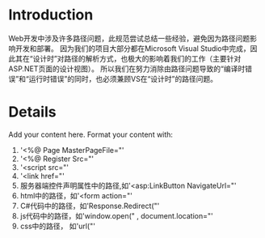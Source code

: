 # Introduction #

Web开发中涉及许多路径问题，此规范尝试总结一些经验，避免因为路径问题影响开发和部署。
因为我们的项目大部分都在Microsoft Visual Studio中完成，因此其在“设计时”对路径的解析方式，也极大的影响着我们的工作（主要针对ASP.NET页面的设计视图）。
所以我们在努力消除由路径问题导致的“编译时错误”和“运行时错误”的同时，也必须兼顾VS在“设计时”的路径问题。


# Details #

Add your content here.  Format your content with:
  1. '<%@ Page MasterPageFile="'
  1. '<%@ Register Src="'
  1. '<script src="'
  1. '<link href="'
  1. 服务器端控件声明属性中的路径,如'<asp:LinkButton NavigateUrl="'
  1. html中的路径，如'<form action="'
  1. C#代码中的路径，如'Response.Redirect("'
  1. js代码中的路径，如'window.open("     , document.location="'
  1. css中的路径， 如'url("'